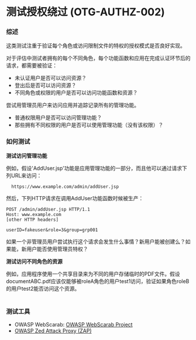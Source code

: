 # 测试授权绕过 (OTG-AUTHZ-002)


### 综述
这类测试注重于验证每个角色或访问限制文件的特权的授权模式是否良好实现。


对于评估中测试者拥有的每个不同角色，每个功能函数和应用在完成认证环节后的请求，都需要被验证：
* 未认证用户是否可以访问资源？
* 登出后是否可以访问资源？
* 不同角色或权限的用户是否可以访问功能函数和资源？


尝试用管理员用户来访问应用并追踪记录所有的管理功能。
* 普通权限用户是否可以访问管理功能？
* 那些拥有不同权限的用户是否可以使用管理功能（没有该权限）？


### 如何测试
**测试访问管理功能**

例如，假设'AddUser.jsp'功能是应用管理功能的一部分，而且他可以通过请求下列URL来访问：
```
  https://www.example.com/admin/addUser.jsp
```

然后，下列HTTP请求在调用AddUser功能函数时候被生产：
```
POST /admin/addUser.jsp HTTP/1.1
Host: www.example.com
[other HTTP headers]

userID=fakeuser&role=3&group=grp001
```

如果一个非管理员用户尝试执行这个请求会发生什么事情？新用户能被创建么？如果能，新用户能否使用管理员特权？


**测试访问不同角色的资源**

例如，应用程序使用一个共享目录来为不同的用户存储临时的PDF文件。假设documentABC.pdf应该仅能够被roleA角色的用户test1访问，验证如果角色roleB的用户test2能否访问这个资源。
<br><br>

### 测试工具
* OWASP WebScarab: [OWASP WebScarab Project](https://www.owasp.org/index.php/OWASP_WebScarab_Project)<br>
* [OWASP Zed Attack Proxy (ZAP)](https://www.owasp.org/index.php/OWASP_Zed_Attack_Proxy_Project)

